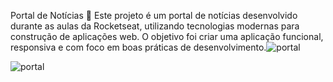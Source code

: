 Portal de Notícias 🚀
Este projeto é um portal de notícias desenvolvido durante as aulas da Rocketseat, utilizando tecnologias modernas para construção de aplicações web. O objetivo foi criar uma aplicação funcional, responsiva e com foco em boas práticas de desenvolvimento.![portal](https://github.com/user-attachments/assets/eb8b2a74-b760-4181-881e-75f575375d4f)

![portal](https://github.com/user-attachments/assets/74b25ac2-5103-4fd3-b10c-e507cbd450ae)
